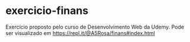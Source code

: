 # exercicio-finans
Exercício proposto pelo curso de Desenvolvimento Web da Udemy.
Pode ser visualizado em https://repl.it/@A5Rosa/finans#index.html

